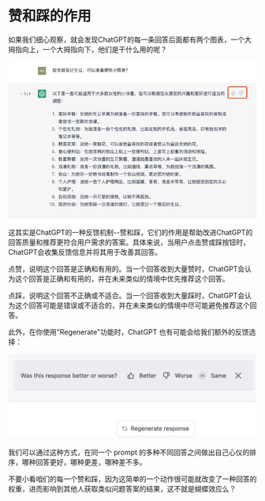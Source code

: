 # 赞和踩的作用

如果我们细心观察，就会发现ChatGPT的每一条回答后面都有两个图表，一个大拇指向上，一个大拇指向下，他们是干什么用的呢？

![intro](../images/webpage/likeandunlike.png)

这其实是ChatGPT的一种反馈机制--赞和踩，它们的作用是帮助改进ChatGPT的回答质量和推荐更符合用户需求的答案。具体来说，当用户点击赞或踩按钮时，ChatGPT会收集反馈信息并将其用于改善其回答。

点赞，说明这个回答是正确和有用的。当一个回答收到大量赞时，ChatGPT会认为这个回答是正确和有用的，并在未来类似的情境中优先推荐这个回答。

点踩，说明这个回答不正确或不适合。当一个回答收到大量踩时，ChatGPT会认为这个回答可能是错误或不适合的，并在未来类似的情境中尽可能避免推荐这个回答。

此外，在你使用"Regenerate"功能时，ChatGPT 也有可能会给我们额外的反馈选择：

![](/images/webpage/regen-better-worse.png)

我们可以通过这种方式，在同一个 prompt 的多种不同回答之间做出自己心仪的排序，哪种回答更好，哪种更差，哪种差不多。

不要小看咱们的每一个赞和踩，因为这简单的一个动作很可能就改变了一种回答的权重，进而影响到其他人获取类似问题答案的结果，这不就是蝴蝶效应么？

